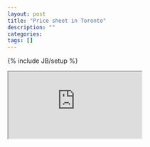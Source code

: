 ```yaml
---
layout: post
title: "Price sheet in Toronto"
description: ""
categories: 
tags: []
---
```

{% include JB/setup %}

<iframe src="https://docs.google.com/spreadsheets/d/1w6g9DuJ5AhDjRz91xSqhVgvewpU9QJNNPdjVetiNp8E/pubhtml?gid=0&amp;single=true&amp;widget=true&amp;headers=false"></iframe>